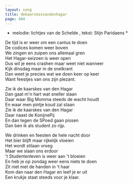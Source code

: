 ```yaml
---
layout: song
title: dekaarskesvandenhagar
page: 404
---
```


* melodie: lichtjes van de Schelde , tekst: Stijn Paridaens *  

De tijd is er weer om een cantus te doen  
De codices komen weer boven  
We zingen en zuipen ons allemaal gren  
Het Hagar-seizoen is weer open  
Dus wil je eens crashen maar weet niet wanneer  
Kijk dinsdag maar in de snelkrant  
Dan weet je precies wat we doen keer op keer  
Want feestjes van ons zijn plezant.  

Zie ik de kaarskes van den Hagar  
Dan gaat m'n hart wat sneller slaan  
Daar waar Big Momma steeds de wacht houdt  
En waar men pintje koud zal staan  
Zie ik de kaarskes van den Hagar  
Daar naast de KonijnePij  
En dan tegen de SPoed gaan pissen  
Dan ben ik als student zo rijp.  

We drinken en feesten de hele nacht door  
Het bier blijft maar rijkelijk vloeien  
Het wordt stilaan vroeg  
Maar we slaan ons erdoor  
't Studentenleven is weer aan 't bloeien  
En heb je op zondag weer eens niets te doen  
Zit niet met de handen in 't haar  
Kom dan naar den Hagar en leef je er uit  
Een krukje staat steeds voor je klaar.  
